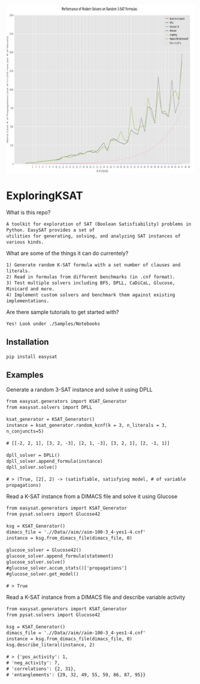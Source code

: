 <img src="./assets/scaling_graph.JPG" width="900" height="450" />

# ExploringKSAT

What is this repo?
```
A toolkit for exploration of SAT (Boolean Satisfiability) problems in Python. EasySAT provides a set of
utilities for generating, solving, and analyzing SAT instances of various kinds.
```

What are some of the things it can do currentely?
```
1) Generate random K-SAT formula with a set number of clauses and literals.
2) Read in formulas from different benchmarks (in .cnf format).
3) Test multiple solvers including BFS, DPLL, CaDiCaL, Glucose, Minicard and more.
4) Implement custom solvers and benchmark them against existing implementations.
```

Are there sample tutorials to get started with?
```
Yes! Look under ./Samples/Notebooks
```

## Installation
```
pip install easysat
```

## Examples
Generate a random 3-SAT instance and solve it using DPLL
```
from easysat.generators import KSAT_Generator
from easysat.solvers import DPLL

ksat_generator = KSAT_Generator()
instance = ksat_generator.random_kcnf(k = 3, n_literals = 3, n_conjuncts=5)

# [[-2, 2, 1], [3, 2, -3], [2, 1, -3], [3, 2, 1], [2, -1, 1]]

dpll_solver = DPLL()
dpll_solver.append_formula(instance)
dpll_solver.solve()

# > (True, [2], 2) -> (satisfiable, satisfying model, # of variable propagations)
```

Read a K-SAT instance from a DIMACS file and solve it using Glucose
```
from easysat.generators import KSAT_Generator
from pysat.solvers import Glucose42

ksg = KSAT_Generator()
dimacs_file = './/Data//aim//aim-100-3_4-yes1-4.cnf'
instance = ksg.from_dimacs_file(dimacs_file, 0)

glucose_solver = Glucose42()
glucose_solver.append_formula(statement)
glucose_solver.solve() 
#glucose_solver.accum_stats()['propagations']
#glucose_solver.get_model()

# > True
```

Read a K-SAT instance from a DIMACS file and describe variable activity
```
from easysat.generators import KSAT_Generator
from pysat.solvers import Glucose42

ksg = KSAT_Generator()
dimacs_file = './/Data//aim//aim-100-3_4-yes1-4.cnf'
instance = ksg.from_dimacs_file(dimacs_file, 0)
ksg.describe_literal(instance, 2)

# > {'pos_activity': 1,
# 'neg_activity': 7,
# 'correlations': {2, 31},
# 'entanglements': {29, 32, 49, 55, 59, 86, 87, 95}}
```
